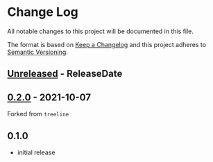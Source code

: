 # Change Log
All notable changes to this project will be documented in this file.

The format is based on [Keep a Changelog](http://keepachangelog.com/)
and this project adheres to [Semantic Versioning](http://semver.org/).

<!-- next-header -->
## [Unreleased] - ReleaseDate

## [0.2.0] - 2021-10-07

Forked from `treeline`

## 0.1.0

* initial release

<!-- next-url -->
[Unreleased]: https://github.com/rust-cli/termtree/compare/v0.2.0...HEAD
[0.2.0]: https://github.com/assert-rs/assert_cmd/compare/v0.1.0...v0.2.0
